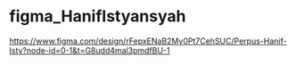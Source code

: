 # figma_HanifIstyansyah
https://www.figma.com/design/rFepxENaB2My0Pt7CehSUC/Perpus-Hanif-Isty?node-id=0-1&t=G8udd4mal3pmdfBU-1
